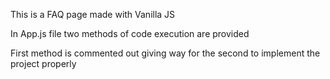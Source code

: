 This is a FAQ page made with Vanilla JS

In App.js file two methods of code execution are provided

First method is commented out giving way for the second to implement the project properly 
